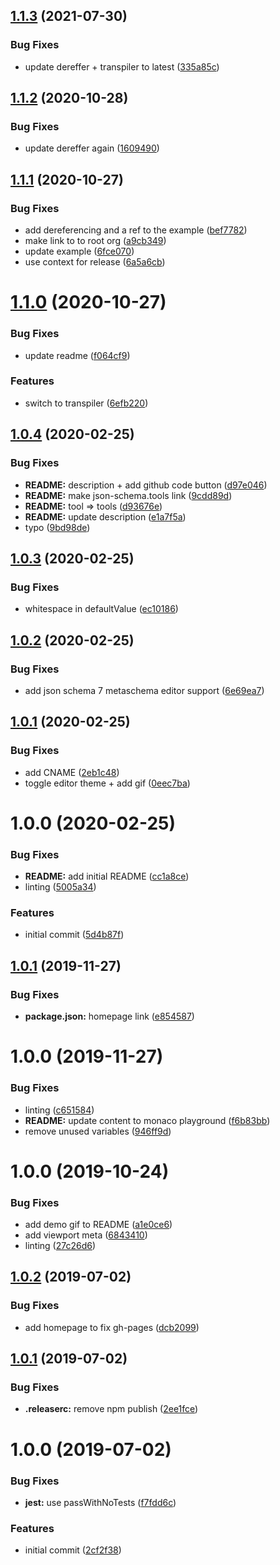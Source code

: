 ## [1.1.3](https://github.com/json-schema-tools/playground/compare/1.1.2...1.1.3) (2021-07-30)


### Bug Fixes

* update dereffer + transpiler to latest ([335a85c](https://github.com/json-schema-tools/playground/commit/335a85cd84f37738c5d4b615f4c264aa6c46c476))

## [1.1.2](https://github.com/json-schema-tools/playground/compare/1.1.1...1.1.2) (2020-10-28)


### Bug Fixes

* update dereffer again ([1609490](https://github.com/json-schema-tools/playground/commit/1609490b70f1e03f8df61ae95b8a2356cd9ddac8))

## [1.1.1](https://github.com/json-schema-tools/playground/compare/1.1.0...1.1.1) (2020-10-27)


### Bug Fixes

* add dereferencing and a ref to the example ([bef7782](https://github.com/json-schema-tools/playground/commit/bef7782284df98c60ef02d344fbf794130d360cd))
* make link to to root org ([a9cb349](https://github.com/json-schema-tools/playground/commit/a9cb349069a92f1741f2e4513e276ce2e59d225b))
* update example ([6fce070](https://github.com/json-schema-tools/playground/commit/6fce0701b26ea618cc1c3bb459f9285942907ead))
* use context for release ([6a5a6cb](https://github.com/json-schema-tools/playground/commit/6a5a6cba0356873e6700ea466dfc75d40b992cc0))

# [1.1.0](https://github.com/json-schema-tools/playground/compare/1.0.4...1.1.0) (2020-10-27)


### Bug Fixes

* update readme ([f064cf9](https://github.com/json-schema-tools/playground/commit/f064cf98c764e41ea30f1c853078aeade559e961))


### Features

* switch to transpiler ([6efb220](https://github.com/json-schema-tools/playground/commit/6efb220219a1d95c1aba9da5180e06b0bd64111f))

## [1.0.4](https://github.com/json-schema-tools/playground/compare/1.0.3...1.0.4) (2020-02-25)


### Bug Fixes

* **README:** description + add github code button ([d97e046](https://github.com/json-schema-tools/playground/commit/d97e0463984c8dbc1fb02a190e2ce73449458e97))
* **README:** make json-schema.tools link ([9cdd89d](https://github.com/json-schema-tools/playground/commit/9cdd89dfdd90c229a5c5b97dd04aae8dfbceb8a2))
* **README:** tool => tools ([d93676e](https://github.com/json-schema-tools/playground/commit/d93676e02b39690728698c021e286758237e7b74))
* **README:** update description ([e1a7f5a](https://github.com/json-schema-tools/playground/commit/e1a7f5aaf07520a6eea08eb27fce01974d36c459))
* typo ([9bd98de](https://github.com/json-schema-tools/playground/commit/9bd98de3bc8b0eea62b2993a7ce433319f75b201))

## [1.0.3](https://github.com/json-schema-tools/playground/compare/1.0.2...1.0.3) (2020-02-25)


### Bug Fixes

* whitespace in defaultValue ([ec10186](https://github.com/json-schema-tools/playground/commit/ec101865a2e88064e1fe6260db2bd56fee66468e))

## [1.0.2](https://github.com/json-schema-tools/playground/compare/1.0.1...1.0.2) (2020-02-25)


### Bug Fixes

* add json schema 7 metaschema editor support ([6e69ea7](https://github.com/json-schema-tools/playground/commit/6e69ea798a96c53b305d7601fbe7a3ec2d738ff0))

## [1.0.1](https://github.com/json-schema-tools/playground/compare/1.0.0...1.0.1) (2020-02-25)


### Bug Fixes

* add CNAME ([2eb1c48](https://github.com/json-schema-tools/playground/commit/2eb1c486d30fe9a3442b0bb960d363eada2c9a91))
* toggle editor theme + add gif ([0eec7ba](https://github.com/json-schema-tools/playground/commit/0eec7ba1464a41af626732a5a375de716db1e5bc))

# 1.0.0 (2020-02-25)


### Bug Fixes

* **README:** add initial README ([cc1a8ce](https://github.com/json-schema-tools/playground/commit/cc1a8ceb6de2b31b5e861e7492ae423b471f06d9))
* linting ([5005a34](https://github.com/json-schema-tools/playground/commit/5005a34f812b8b17782c9bcc165472813f889ec2))


### Features

* initial commit ([5d4b87f](https://github.com/json-schema-tools/playground/commit/5d4b87f36e4bcdc510d55e98d2a6c3cd49fa02e7))

## [1.0.1](https://github.com/etclabscore/pristine-typescript-react-material-ui-monaco-playground/compare/1.0.0...1.0.1) (2019-11-27)


### Bug Fixes

* **package.json:** homepage link ([e854587](https://github.com/etclabscore/pristine-typescript-react-material-ui-monaco-playground/commit/e8545870e57ac00078e0ae9cf7c0e9ca777d7a45))

# 1.0.0 (2019-11-27)


### Bug Fixes

* linting ([c651584](https://github.com/etclabscore/pristine-typescript-react-material-ui-monaco-playground/commit/c651584e4cea12bddcc8bc1d4e29a8d60d9fd28f))
* **README:** update content to monaco playground ([f6b83bb](https://github.com/etclabscore/pristine-typescript-react-material-ui-monaco-playground/commit/f6b83bb24da1be50d1d05a214098b838820771ee))
* remove unused variables ([946ff9d](https://github.com/etclabscore/pristine-typescript-react-material-ui-monaco-playground/commit/946ff9d04b4cfeb3fd1763b272d7db0fca5b1675))

# 1.0.0 (2019-10-24)


### Bug Fixes

* add demo gif to README ([a1e0ce6](https://github.com/etclabscore/pristine-typescript-react-material-ui/commit/a1e0ce6dd7c0d44e46e41faaf52b7e45b8623ce9))
* add viewport meta ([6843410](https://github.com/etclabscore/pristine-typescript-react-material-ui/commit/68434105895ea915c3aa4204c8827801d3a5d7bc))
* linting ([27c26d6](https://github.com/etclabscore/pristine-typescript-react-material-ui/commit/27c26d6fa744910a0c53789b0f020a7870053925))

## [1.0.2](https://github.com/etclabscore/pristine-typescript-react/compare/1.0.1...1.0.2) (2019-07-02)


### Bug Fixes

* add homepage to fix gh-pages ([dcb2099](https://github.com/etclabscore/pristine-typescript-react/commit/dcb2099))

## [1.0.1](https://github.com/etclabscore/pristine-typescript-react/compare/1.0.0...1.0.1) (2019-07-02)


### Bug Fixes

* **.releaserc:** remove npm publish ([2ee1fce](https://github.com/etclabscore/pristine-typescript-react/commit/2ee1fce))

# 1.0.0 (2019-07-02)


### Bug Fixes

* **jest:** use passWithNoTests ([f7fdd6c](https://github.com/etclabscore/pristine-typescript-react/commit/f7fdd6c))


### Features

* initial commit ([2cf2f38](https://github.com/etclabscore/pristine-typescript-react/commit/2cf2f38))
